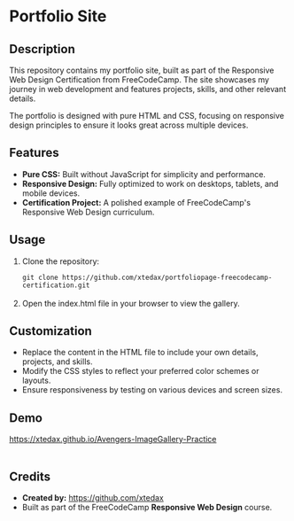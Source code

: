 <h1>Portfolio Site</h1>

<h2>Description</h2>
<p>This repository contains my portfolio site, built as part of the Responsive Web Design Certification from FreeCodeCamp. The site showcases my journey in web development and features projects, skills, and other relevant details.</p>
<p>The portfolio is designed with pure HTML and CSS, focusing on responsive design principles to ensure it looks great across multiple devices.</p>

<h2>Features</h2>
<ul>
<li><b>Pure CSS:</b> Built without JavaScript for simplicity and performance.</li>
<li><b>Responsive Design:</b> Fully optimized to work on desktops, tablets, and mobile devices.</li>
<li><b>Certification Project:</b> A polished example of FreeCodeCamp's Responsive Web Design curriculum.</li>
</ul>

<h2>Usage</h2>
<ol>
<li>Clone the repository:</li>
<code>
git clone https://github.com/xtedax/portfoliopage-freecodecamp-certification.git
</code><br>
<li>Open the index.html file in your browser to view the gallery.</li>
</ol>

<h2>Customization</h2>
<ul>
<li>Replace the content in the HTML file to include your own details, projects, and skills.</li>
<li>Modify the CSS styles to reflect your preferred color schemes or layouts.</li>
<li>Ensure responsiveness by testing on various devices and screen sizes.</li>
</ul>

<h2>Demo</h2>
<a href="https://xtedax.github.io/PortfolioPage-FreeCodeCamp-Certification/">https://xtedax.github.io/Avengers-ImageGallery-Practice</a>
<br><br>
<h2>Credits</h2>
<ul>
<li><b>Created by:</b> <a href="https://github.com/xtedax">https://github.com/xtedax</a></li>
<li>Built as part of the FreeCodeCamp <b>Responsive Web Design</b> course.</li>
</ul>
<br><br>
